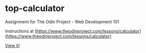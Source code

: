 # top-calculator

Assignment for The Odin Project - Web Development 101

Instructions at [https://www.theodinproject.com/lessons/calculator](https://www.theodinproject.com/lessons/calculator)

[View it!](https://pwrignall.github.io/top-calculator/)